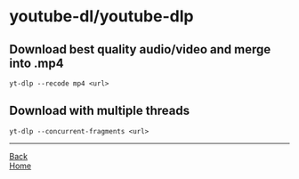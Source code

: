 # youtube-dl/youtube-dlp

## Download best quality audio/video and merge into .mp4

    yt-dlp --recode mp4 <url>

## Download with multiple threads

    yt-dlp --concurrent-fragments <url>

___

[Back](README.md)  
[Home](../README.md)  
